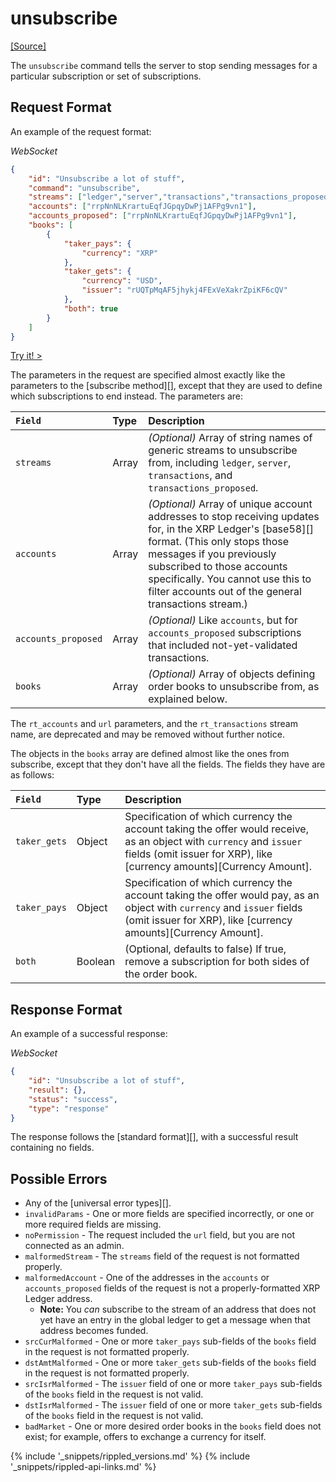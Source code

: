 # unsubscribe
[[Source]](https://github.com/ripple/rippled/blob/master/src/ripple/rpc/handlers/Unsubscribe.cpp "Source")

The `unsubscribe` command tells the server to stop sending messages for a particular subscription or set of subscriptions.

## Request Format
An example of the request format:

<!-- MULTICODE_BLOCK_START -->

*WebSocket*

```json
{
    "id": "Unsubscribe a lot of stuff",
    "command": "unsubscribe",
    "streams": ["ledger","server","transactions","transactions_proposed"],
    "accounts": ["rrpNnNLKrartuEqfJGpqyDwPj1AFPg9vn1"],
    "accounts_proposed": ["rrpNnNLKrartuEqfJGpqyDwPj1AFPg9vn1"],
    "books": [
        {
            "taker_pays": {
                "currency": "XRP"
            },
            "taker_gets": {
                "currency": "USD",
                "issuer": "rUQTpMqAF5jhykj4FExVeXakrZpiKF6cQV"
            },
            "both": true
        }
    ]
}
```

<!-- MULTICODE_BLOCK_END -->

[Try it! >](websocket-api-tool.html#unsubscribe)

The parameters in the request are specified almost exactly like the parameters to the [subscribe method][], except that they are used to define which subscriptions to end instead. The parameters are:

| `Field`             | Type  | Description                                    |
|:--------------------|:------|:-----------------------------------------------|
| `streams`           | Array | _(Optional)_ Array of string names of generic streams to unsubscribe from, including `ledger`, `server`, `transactions`, and `transactions_proposed`. |
| `accounts`          | Array | _(Optional)_ Array of unique account addresses to stop receiving updates for, in the XRP Ledger's [base58][] format. (This only stops those messages if you previously subscribed to those accounts specifically. You cannot use this to filter accounts out of the general transactions stream.) |
| `accounts_proposed` | Array | _(Optional)_ Like `accounts`, but for `accounts_proposed` subscriptions that included not-yet-validated transactions. |
| `books`             | Array | _(Optional)_ Array of objects defining order books to unsubscribe from, as explained below. |

The `rt_accounts` and `url` parameters, and the `rt_transactions` stream name, are deprecated and may be removed without further notice.

The objects in the `books` array are defined almost like the ones from subscribe, except that they don't have all the fields. The fields they have are as follows:

| `Field`      | Type    | Description                                         |
|:-------------|:--------|:----------------------------------------------------|
| `taker_gets` | Object  | Specification of which currency the account taking the offer would receive, as an object with `currency` and `issuer` fields (omit issuer for XRP), like [currency amounts][Currency Amount]. |
| `taker_pays` | Object  | Specification of which currency the account taking the offer would pay, as an object with `currency` and `issuer` fields (omit issuer for XRP), like [currency amounts][Currency Amount]. |
| `both`       | Boolean | (Optional, defaults to false) If true, remove a subscription for both sides of the order book. |

## Response Format

An example of a successful response:

<!-- MULTICODE_BLOCK_START -->

*WebSocket*

```json
{
    "id": "Unsubscribe a lot of stuff",
    "result": {},
    "status": "success",
    "type": "response"
}
```

<!-- MULTICODE_BLOCK_END -->

The response follows the [standard format][], with a successful result containing no fields.

## Possible Errors

* Any of the [universal error types][].
* `invalidParams` - One or more fields are specified incorrectly, or one or more required fields are missing.
* `noPermission` - The request included the `url` field, but you are not connected as an admin.
* `malformedStream` - The `streams` field of the request is not formatted properly.
* `malformedAccount` - One of the addresses in the `accounts` or `accounts_proposed` fields of the request is not a properly-formatted XRP Ledger address.
    * **Note:** You _can_ subscribe to the stream of an address that does not yet have an entry in the global ledger to get a message when that address becomes funded.
* `srcCurMalformed` - One or more `taker_pays` sub-fields of the `books` field in the request is not formatted properly.
* `dstAmtMalformed` - One or more `taker_gets` sub-fields of the `books` field in the request is not formatted properly.
* `srcIsrMalformed` - The `issuer` field of one or more `taker_pays` sub-fields of the `books` field in the request is not valid.
* `dstIsrMalformed` - The `issuer` field of one or more `taker_gets` sub-fields of the `books` field in the request is not valid.
* `badMarket` - One or more desired order books in the `books` field does not exist; for example, offers to exchange a currency for itself.


{% include '_snippets/rippled_versions.md' %}
{% include '_snippets/rippled-api-links.md' %}
